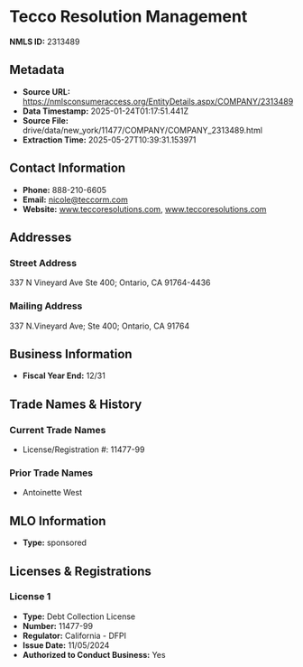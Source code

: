 # Tecco Resolution Management

**NMLS ID:** 2313489

## Metadata
- **Source URL:** https://nmlsconsumeraccess.org/EntityDetails.aspx/COMPANY/2313489
- **Data Timestamp:** 2025-01-24T01:17:51.441Z
- **Source File:** drive/data/new_york/11477/COMPANY/COMPANY_2313489.html
- **Extraction Time:** 2025-05-27T10:39:31.153971

## Contact Information
- **Phone:** 888-210-6605
- **Email:** nicole@teccorm.com
- **Website:** www.teccoresolutions.com, www.teccoresolutions.com

## Addresses
### Street Address
337 N Vineyard Ave Ste 400; Ontario, CA 91764-4436

### Mailing Address
337 N.Vineyard Ave; Ste 400; Ontario, CA 91764

## Business Information
- **Fiscal Year End:** 12/31

## Trade Names & History
### Current Trade Names
- License/Registration #: 11477-99

### Prior Trade Names
- Antoinette West

## MLO Information
- **Type:** sponsored

## Licenses & Registrations

### License 1
- **Type:** Debt Collection License
- **Number:** 11477-99
- **Regulator:** California - DFPI
- **Issue Date:** 11/05/2024
- **Authorized to Conduct Business:** Yes
